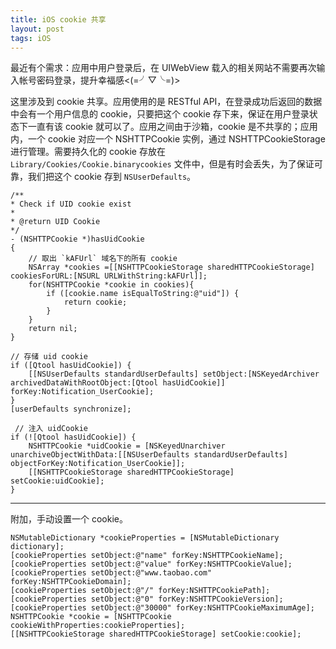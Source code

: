 ```yaml
---
title: iOS cookie 共享
layout: post
tags: iOS 
---
```


最近有个需求：应用中用户登录后，在 UIWebView 载入的相关网站不需要再次输入帐号密码登录，提升幸福感<(=╯▽╰=)>

这里涉及到 cookie 共享。应用使用的是 RESTful API，在登录成功后返回的数据中会有一个用户信息的 cookie，只要把这个 cookie 存下来，保证在用户登录状态下一直有该 cookie 就可以了。应用之间由于沙箱，cookie 是不共享的；应用内，一个 cookie 对应一个 NSHTTPCookie 实例，通过 NSHTTPCookieStorage 进行管理。需要持久化的 cookie 存放在 `Library/Cookies/Cookie.binarycookies` 文件中，但是有时会丢失，为了保证可靠，我们把这个 cookie 存到 `NSUserDefaults`。

```
/**
* Check if UID cookie exist
*
* @return UID Cookie
*/
- (NSHTTPCookie *)hasUidCookie
{
    // 取出 `kAFUrl` 域名下的所有 cookie
    NSArray *cookies =[[NSHTTPCookieStorage sharedHTTPCookieStorage] cookiesForURL:[NSURL URLWithString:kAFUrl]];
    for(NSHTTPCookie *cookie in cookies){
        if ([cookie.name isEqualToString:@"uid"]) {
            return cookie;
        }
    }
    return nil;
}

// 存储 uid cookie
if ([Qtool hasUidCookie]) {
    [[NSUserDefaults standardUserDefaults] setObject:[NSKeyedArchiver archivedDataWithRootObject:[Qtool hasUidCookie]] forKey:Notification_UserCookie];
}
[userDefaults synchronize];

 // 注入 uidCookie
if (![Qtool hasUidCookie]) {
    NSHTTPCookie *uidCookie = [NSKeyedUnarchiver unarchiveObjectWithData:[[NSUserDefaults standardUserDefaults] objectForKey:Notification_UserCookie]];
    [[NSHTTPCookieStorage sharedHTTPCookieStorage] setCookie:uidCookie];
}
```

-----------------------
附加，手动设置一个 cookie。

```
NSMutableDictionary *cookieProperties = [NSMutableDictionary dictionary];
[cookieProperties setObject:@"name" forKey:NSHTTPCookieName];
[cookieProperties setObject:@"value" forKey:NSHTTPCookieValue];
[cookieProperties setObject:@"www.taobao.com" forKey:NSHTTPCookieDomain];
[cookieProperties setObject:@"/" forKey:NSHTTPCookiePath];
[cookieProperties setObject:@"0" forKey:NSHTTPCookieVersion];
[cookieProperties setObject:@"30000" forKey:NSHTTPCookieMaximumAge];
NSHTTPCookie *cookie = [NSHTTPCookie cookieWithProperties:cookieProperties];
[[NSHTTPCookieStorage sharedHTTPCookieStorage] setCookie:cookie];
```